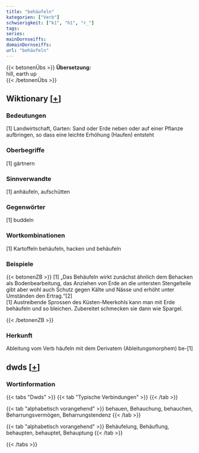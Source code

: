 ```yaml
---
title: "behäufeln"
kategorien: ["Verb"]
schwierigkeit: ["k1", "h1", "r_"]
tags:
series:
mainDornseiffs:
domainDornseiffs:
url: "behäufeln"
---
```


{{< betonenÜbs >}}
**Übersetzung:**  
hill, earth up  
{{< /betonenÜbs >}}

## Wiktionary [[+](https://de.wiktionary.org/wiki/behäufeln)]

### Bedeutungen
[1] Landwirtschaft, Garten: Sand oder Erde neben oder auf einer Pflanze aufbringen, so dass eine leichte Erhöhung (Haufen) entsteht  

### Oberbegriffe
[1] gärtnern  

### Sinnverwandte
[1] anhäufeln, aufschütten  

### Gegenwörter
[1] buddeln  

### Wortkombinationen
[1] Kartoffeln behäufeln, hacken und behäufeln  

### Beispiele
{{< betonenZB >}}
[1] „Das Behäufeln wirkt zunächst ähnlich dem Behacken als Bodenbearbeitung, das Anziehen von Erde an die untersten Stengelteile gibt aber wohl auch Schutz gegen Kälte und Nässe und erhöht unter Umständen den Ertrag.“[2]  
[1] Austreibende Sprossen des Küsten-Meerkohls kann man mit Erde behäufeln und so bleichen. Zubereitet schmecken sie dann wie Spargel.  

{{< /betonenZB >}}
### Herkunft
Ableitung vom Verb häufeln mit dem Derivatem (Ableitungsmorphem) be-[1]  



## dwds [[+](https://www.dwds.de/wb/behäufeln)]

### Wortinformation
{{< tabs "Dwds" >}}
{{< tab "Typische Verbindungen" >}}
{{< /tab >}}

{{< tab "alphabetisch vorangehend" >}}
behauen, Behauchung, behauchen, Beharrungsvermögen, Beharrungstendenz
{{< /tab >}}

{{< tab "alphabetisch vorangehend" >}}
Behäufelung, Behäuflung, behaupten, behauptet, Behauptung
{{< /tab >}}

{{< /tabs >}}

